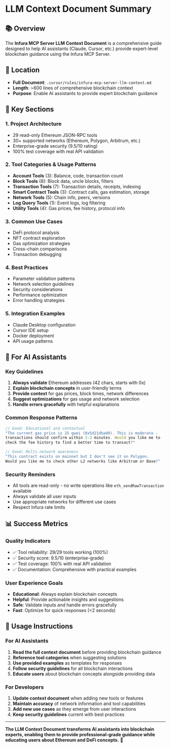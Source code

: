 # LLM Context Document Summary

## 📚 Overview

The **Infura MCP Server LLM Context Document** is a comprehensive guide designed to help AI assistants (Claude, Cursor, etc.) provide expert-level blockchain guidance using the Infura MCP Server.

## 📍 Location
- **Full Document**: `.cursor/rules/infura-mcp-server-llm-context.md`
- **Length**: ~600 lines of comprehensive blockchain context
- **Purpose**: Enable AI assistants to provide expert blockchain guidance

## 🎯 Key Sections

### 1. **Project Architecture**
- 29 read-only Ethereum JSON-RPC tools
- 30+ supported networks (Ethereum, Polygon, Arbitrum, etc.)
- Enterprise-grade security (9.5/10 rating)
- 100% test coverage with real API validation

### 2. **Tool Categories & Usage Patterns**
- **Account Tools** (3): Balance, code, transaction count
- **Block Tools** (8): Block data, uncle blocks, filters
- **Transaction Tools** (7): Transaction details, receipts, indexing
- **Smart Contract Tools** (3): Contract calls, gas estimation, storage
- **Network Tools** (5): Chain info, peers, versions
- **Log Query Tools** (1): Event logs, log filtering
- **Utility Tools** (4): Gas prices, fee history, protocol info

### 3. **Common Use Cases**
- DeFi protocol analysis
- NFT contract exploration  
- Gas optimization strategies
- Cross-chain comparisons
- Transaction debugging

### 4. **Best Practices**
- Parameter validation patterns
- Network selection guidelines
- Security considerations
- Performance optimization
- Error handling strategies

### 5. **Integration Examples**
- Claude Desktop configuration
- Cursor IDE setup
- Docker deployment
- API usage patterns

## 🤖 For AI Assistants

### **Key Guidelines**
1. **Always validate** Ethereum addresses (42 chars, starts with 0x)
2. **Explain blockchain concepts** in user-friendly terms
3. **Provide context** for gas prices, block times, network differences
4. **Suggest optimizations** for gas usage and network selection
5. **Handle errors gracefully** with helpful explanations

### **Common Response Patterns**
```javascript
// Good: Educational and contextual
"The current gas price is 25 gwei (0x5d21dba00). This is moderate - 
transactions should confirm within 2-3 minutes. Would you like me to 
check the fee history to find a better time to transact?"

// Good: Multi-network awareness  
"This contract exists on mainnet but I don't see it on Polygon. 
Would you like me to check other L2 networks like Arbitrum or Base?"
```

### **Security Reminders**
- All tools are read-only - no write operations like `eth_sendRawTransaction` available
- Always validate all user inputs
- Use appropriate networks for different use cases
- Respect Infura rate limits

## 📊 Success Metrics

### **Quality Indicators**
- ✅ Tool reliability: 29/29 tools working (100%)
- ✅ Security score: 9.5/10 (enterprise-grade)
- ✅ Test coverage: 100% with real API validation
- ✅ Documentation: Comprehensive with practical examples

### **User Experience Goals**
- **Educational**: Always explain blockchain concepts
- **Helpful**: Provide actionable insights and suggestions
- **Safe**: Validate inputs and handle errors gracefully
- **Fast**: Optimize for quick responses (<2 seconds)

## 🚀 Usage Instructions

### **For AI Assistants**
1. **Read the full context document** before providing blockchain guidance
2. **Reference tool categories** when suggesting solutions
3. **Use provided examples** as templates for responses
4. **Follow security guidelines** for all blockchain interactions
5. **Educate users** about blockchain concepts alongside providing data

### **For Developers**  
1. **Update context document** when adding new tools or features
2. **Maintain accuracy** of network information and tool capabilities
3. **Add new use cases** as they emerge from user interactions
4. **Keep security guidelines** current with best practices

---

**The LLM Context Document transforms AI assistants into blockchain experts, enabling them to provide professional-grade guidance while educating users about Ethereum and DeFi concepts.** 🎯 